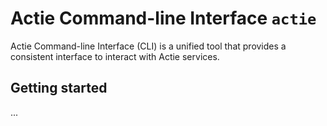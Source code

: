 # Actie Command-line Interface `actie`

Actie Command-line Interface (CLI) is a unified tool that provides a consistent interface to interact with Actie services.

## Getting started

...